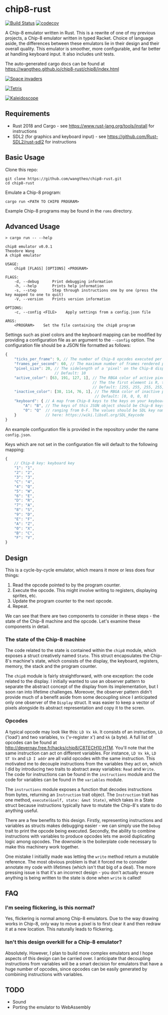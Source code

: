 # chip8-rust

[![Build Status](https://travis-ci.com/wangtheo/chip8-rust.svg?branch=master)](https://travis-ci.com/wangtheo/chip8-rust)
[![codecov](https://codecov.io/gh/wangtheo/chip8-rust/branch/master/graph/badge.svg)](https://codecov.io/gh/wangtheo/chip8-rust)

A Chip-8 emulator written in Rust. This is a rewrite of one of my previous projects, a Chip-8 emulator written in typed Racket. Choice of language aside, the differences between these emulators lie in their design and their overall quality. This emulator is smoother, more configurable, and far better at handling keyboard input. It also includes unit tests.

The auto-generated cargo docs can be found at https://wangtheo.github.io/chip8-rust/chip8/index.html

[![Space invaders](https://i.gyazo.com/b273384a3373e116bd8d51673a908ce9.gif)](https://gyazo.com/b273384a3373e116bd8d51673a908ce9)

[![Tetris](https://i.gyazo.com/a19c95b47e1fba1d7142aa43b21b806d.gif)](https://gyazo.com/a19c95b47e1fba1d7142aa43b21b806d)

[![Kaleidoscope](https://i.gyazo.com/cae3b59a5f81033ce5aba104f686f2e7.gif)](https://gyazo.com/cae3b59a5f81033ce5aba104f686f2e7)

## Requirements

* Rust 2018 and Cargo - see https://www.rust-lang.org/tools/install for instructions
* SDL2 (for graphics and keyboard input) - see https://github.com/Rust-SDL2/rust-sdl2 for instructions

## Basic Usage

Clone this repo:

```
git clone https://github.com/wangtheo/chip8-rust.git
cd chip8-rust
```

Emulate a Chip-8 program:

```
cargo run <PATH TO CHIP8 PROGRAM>
```

Example Chip-8 programs may be found in the `roms` directory.

## Advanced Usage

```
> cargo run -- --help

chip8 emulator v0.0.1
Theodore Wang
A chip8 emulator

USAGE:
    chip8 [FLAGS] [OPTIONS] <PROGRAM>

FLAGS:
    -d, --debug      Print debugging information
    -h, --help       Prints help information
    -s, --step       Step through instructions one by one (press the key mapped to one to quit)
    -V, --version    Prints version information

OPTIONS:
    -c, --config <FILE>    Apply settings from a config.json file

ARGS:
    <PROGRAM>    Set the file containing the chip8 program
```

Settings such as pixel colors and the keyboard mapping can be modified by providing a configuration file as an argument to the `--config` option. The configuration file should be a JSON file formatted as follows:

```javascript
{
    "ticks_per_frame": 9, // The number of Chip-8 opcodes executed per frame. Default: 9.
    "frames_per_second": 60, // The maximum number of frames rendered per second. Default: 60
    "pixel_size": 20, // The sidelength of a 'pixel' on the Chip-8 display (measured in actual pixels).
                      // Default: 10
    "active_color": [63, 191, 127, 1], // The RBGA color of active pixels.
                                       // The the first element is R, the second is B, and so on.
                                       // Default: [255, 255, 255, 255]
    "inactive_color": [38, 114, 76, 1], // The RBGA color of inactive pixels.
                                        // Default: [0, 0, 0, 0]
    "keyboard": { // A map from Chip-8 keys to the keys on your keyboard.
        "A": "B", // The keys of this JSON object should be Chip-8 keys, which are hexadecimal numbers
        "0": "Q"  // ranging from 0-F. The values should be SDL key names, which are described 
    }             // here: https://wiki.libsdl.org/SDL_Keycode
}
```

An example configuration file is provided in the repository under the name `config.json`.

Keys which are not set in the configuration file will default to the following mapping: 

```javascript
{
    // Chip-8 key: keyboard key
    "1": "1",
    "2": "2",
    "3": "3",
    "C": "4",
    "4": "Q",
    "5": "W",
    "6": "E",
    "D": "R",
    "7": "A",
    "8": "S",
    "9": "D",
    "E": "F",
    "A": "Z",
    "0": "X",
    "B": "C",
    "F": "V",
}
```

## Design

This is a cycle-by-cycle emulator, which means it more or less does four things:

1. Read the opcode pointed to by the program counter.
2. Execute the opcode. This might involve writing to registers, displaying sprites, etc.
3. Update the program counter to the next opcode.
4. Repeat.

We can see that there are two components to consider in these steps - the state of the Chip-8 machine and the opcode. Let's examine these components in detail.

### The state of the Chip-8 machine

The code related to the state is contained within the `chip8` module, which exposes a struct creatively named `State`. This struct encapsulates the Chip-8's machine's state, which consists of the display, the keyboard, registers, memory, the stack and the program counter. 

The `chip8` module is fairly straightforward, with one exception: the code related to the display. I initially wanted to use an observer pattern to separate the abstract concept of the display from its implementation, but I soon ran into lifetime challenges. Moreover, the observer pattern didn't provide much of a benefit aside from some decoupling since I anticipated only one observer of the `Display` struct. It was easier to keep a vector of pixels alongside its abstract representation and copy it to the scren.

### Opcodes

A typical opcode may look like this: `LD Vx kk`. It consists of an instruction, `LD` ('load') and two variables, `Vx` ('v-register x') and `kk` (a byte). A full list of opcodes can be found at http://devernay.free.fr/hacks/chip8/C8TECH10.HTM. You'll note that the same instruction can act on different variables. For instance, `LD Vx kk`, `LD ST Vx` and `LD I addr` are all valid opcodes with the same instruction. This motivated me to decouple instructions from the variables they act on, which I did by introducing two traits to abstract away variables: `Read` and `Write`. The code for instructions can be found in the `instructions` module and the code for variables can be found in the `variables` module. 

The `instructions` module exposes a function that decodes instructions from bytes, returning an `Instruction` trait object. The `Instruction` trait has one method, `execute(&self, state: &mut State)`, which takes in a State struct because instructions typically have to mutate the Chip-8's state to do anything useful.

There are a few benefits to this design. Firstly, representing instructions and variables as structs makes debugging easier - we can simply use the `Debug` trait to print the opcode being executed. Secondly, the ability to combine instructions with variables to produce opcodes lets me avoid duplicating logic among opcodes. The downside is the boilerplate code necessary to make this machinery work together.

One mistake I initiallly made was letting the `write` method return a mutable reference. The most obvious problem is that it forced me to consider annotate my code with lifetimes (which isn't that big of a deal). The more pressing issue is that it's an incorrect design - you don't actually ensure anything is being written to the state is done when `write` is called! 

## FAQ

### I'm seeing flickering, is this normal?

Yes, flickering is normal among Chip-8 emulators. Due to the way drawing works in Chip-8, only way to move a pixel is to first clear it and then redraw it at a new location. This naturally leads to flickering.

### Isn't this design overkill for a Chip-8 emulator?

Absolutely. However, I plan to build more complex emulators and I hope aspects of this design can be carried over. I anticipate that decoupling instructions from variables will be a smart decision for emulators that have a huge number of opcodes, since opcodes can be easily generated by combining instructions with variables.

## TODO

* Sound
* Porting the emulator to WebAssembly 
